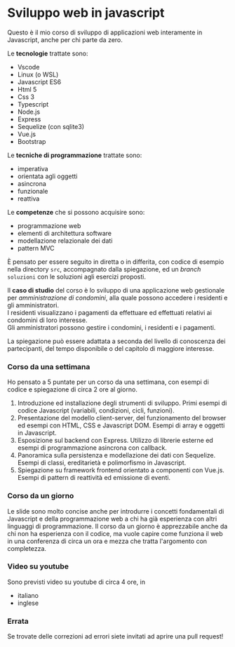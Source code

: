 # Sviluppo web in javascript

Questo è il mio corso di sviluppo di applicazioni web interamente in Javascript, anche per chi parte da zero.

Le **tecnologie** trattate sono:
- Vscode
- Linux (o WSL)
- Javascript ES6
- Html 5
- Css 3
- Typescript
- Node.js
- Express
- Sequelize (con sqlite3)
- Vue.js
- Bootstrap

Le **tecniche di programmazione** trattate sono:
- imperativa
- orientata agli oggetti
- asincrona
- funzionale
- reattiva

Le **competenze** che si possono acquisire sono:
- programmazione web
- elementi di architettura software
- modellazione relazionale dei dati
- pattern MVC

È pensato per essere seguito in diretta o in differita, con codice di esempio nella directory `src`, accompagnato dalla spiegazione, ed un *branch* `soluzioni` con le soluzioni agli esercizi proposti.

Il **caso di studio** del corso è lo sviluppo di una applicazione web gestionale per *amministrazione di condomini*, alla quale possono accedere i residenti e gli amministratori.  
I residenti visualizzano i pagamenti da effettuare ed effettuati relativi ai condomini di loro interesse.  
Gli amministratori possono gestire i condomini, i residenti e i pagamenti.

La spiegazione può essere adattata a seconda del livello di conoscenza dei partecipanti, del tempo disponibile o del capitolo di maggiore interesse.

### Corso da una settimana  
Ho pensato a 5 puntate per un corso da una settimana, con esempi di codice e spiegazione di circa 2 ore al giorno.
1) Introduzione ed installazione degli strumenti di sviluppo. Primi esempi di codice Javascript (variabili, condizioni, cicli, funzioni).
2) Presentazione del modello client-server, del funzionamento del browser ed esempi con HTML, CSS e Javascript DOM. Esempi di array e oggetti in Javascript.
3) Esposizione sul backend con Express. Utilizzo di librerie esterne ed esempi di programmazione asincrona con callback.
4) Panoramica sulla persistenza e modellazione dei dati con Sequelize. Esempi di classi, ereditarietà e polimorfismo in Javascript.
5) Spiegazione su framework frontend orientato a componenti con Vue.js. Esempi di pattern di reattività ed emissione di eventi.

### Corso da un giorno  
Le slide sono molto concise anche per introdurre i concetti fondamentali di Javascript e della programmazione web a chi ha già esperienza con altri linguaggi di programmazione. 
Il corso da un giorno è apprezzabile anche da chi non ha esperienza con il codice, ma vuole capire come funziona il web in una conferenza di circa un ora e mezza che tratta l'argomento con completezza.

### Video su youtube
Sono previsti video su youtube di circa 4 ore, in
- italiano
- inglese

### Errata

Se trovate delle correzioni ad errori siete invitati ad aprire una pull request!